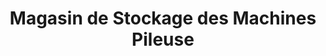 ---
title: "Magasin de Stockage des Machines Pileuse"
url: /macenta/magasin-de-stockage-des-machines-pileuse/
shop: vente en gros
---
